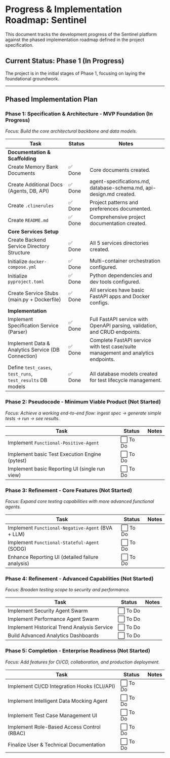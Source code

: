 # Progress & Implementation Roadmap: Sentinel

This document tracks the development progress of the Sentinel platform against the phased implementation roadmap defined in the project specification.

## Current Status: Phase 1 (In Progress)

The project is in the initial stages of Phase 1, focusing on laying the foundational groundwork.

---

## Phased Implementation Plan

### Phase 1: Specification & Architecture - MVP Foundation (In Progress)
*Focus: Build the core architectural backbone and data models.*

| Task                                               | Status      | Notes                                                                 |
| -------------------------------------------------- | ----------- | --------------------------------------------------------------------- |
| **Documentation & Scaffolding**                    |             |                                                                       |
| Create Memory Bank Documents                       | ✅ Done     | Core documents created.                                               |
| Create Additional Docs (Agents, DB, API)           | ✅ Done     | agent-specifications.md, database-schema.md, api-design.md created.  |
| Create `.clinerules`                               | ✅ Done     | Project patterns and preferences documented.                         |
| Create `README.md`                                 | ✅ Done     | Comprehensive project documentation created.                         |
| **Core Services Setup**                            |             |                                                                       |
| Create Backend Service Directory Structure         | ✅ Done     | All 5 services directories created.                                  |
| Initialize `docker-compose.yml`                    | ✅ Done     | Multi-container orchestration configured.                            |
| Initialize `pyproject.toml`                        | ✅ Done     | Python dependencies and dev tools configured.                        |
| Create Service Stubs (main.py + Dockerfile)        | ✅ Done     | All services have basic FastAPI apps and Docker configs.             |
| **Implementation**                                 |             |                                                                       |
| Implement Specification Service (Parser)           | ✅ Done     | Full FastAPI service with OpenAPI parsing, validation, and CRUD endpoints. |
| Implement Data & Analytics Service (DB Connection) | ✅ Done     | Complete FastAPI service with test case/suite management and analytics endpoints. |
| Define `test_cases`, `test_runs`, `test_results` DB models | ✅ Done     | All database models created for test lifecycle management.           |

### Phase 2: Pseudocode - Minimum Viable Product (Not Started)
*Focus: Achieve a working end-to-end flow: ingest spec -> generate simple tests -> run -> see results.*

| Task                                               | Status      | Notes                                                                 |
| -------------------------------------------------- | ----------- | --------------------------------------------------------------------- |
| Implement `Functional-Positive-Agent`              | ⬜ To Do    |                                                                       |
| Implement basic Test Execution Engine (pytest)     | ⬜ To Do    |                                                                       |
| Implement basic Reporting UI (single run view)     | ⬜ To Do    |                                                                       |

### Phase 3: Refinement - Core Features (Not Started)
*Focus: Expand core testing capabilities with more advanced functional agents.*

| Task                                               | Status      | Notes                                                                 |
| -------------------------------------------------- | ----------- | --------------------------------------------------------------------- |
| Implement `Functional-Negative-Agent` (BVA + LLM)  | ⬜ To Do    |                                                                       |
| Implement `Functional-Stateful-Agent` (SODG)       | ⬜ To Do    |                                                                       |
| Enhance Reporting UI (detailed failure analysis)   | ⬜ To Do    |                                                                       |

### Phase 4: Refinement - Advanced Capabilities (Not Started)
*Focus: Broaden testing scope to security and performance.*

| Task                                               | Status      | Notes                                                                 |
| -------------------------------------------------- | ----------- | --------------------------------------------------------------------- |
| Implement Security Agent Swarm                     | ⬜ To Do    |                                                                       |
| Implement Performance Agent Swarm                  | ⬜ To Do    |                                                                       |
| Implement Historical Trend Analysis Service        | ⬜ To Do    |                                                                       |
| Build Advanced Analytics Dashboards                | ⬜ To Do    |                                                                       |

### Phase 5: Completion - Enterprise Readiness (Not Started)
*Focus: Add features for CI/CD, collaboration, and production deployment.*

| Task                                               | Status      | Notes                                                                 |
| -------------------------------------------------- | ----------- | --------------------------------------------------------------------- |
| Implement CI/CD Integration Hooks (CLI/API)        | ⬜ To Do    |                                                                       |
| Implement Intelligent Data Mocking Agent           | ⬜ To Do    |                                                                       |
| Implement Test Case Management UI                  | ⬜ To Do    |                                                                       |
| Implement Role-Based Access Control (RBAC)         | ⬜ To Do    |                                                                       |
| Finalize User & Technical Documentation            | ⬜ To Do    |                                                                       |
